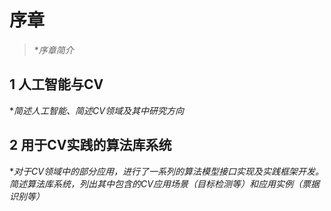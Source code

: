 # 序章
> **序章简介*

## 1 人工智能与CV
**简述人工智能、简述CV领域及其中研究方向*

## 2 用于CV实践的算法库系统
**对于CV领域中的部分应用，进行了一系列的算法模型接口实现及实践框架开发。简述算法库系统，列出其中包含的CV应用场景（目标检测等）和应用实例（票据识别等）*
